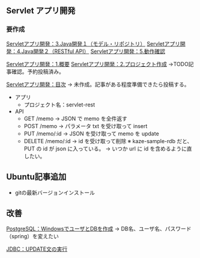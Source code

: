 ## Servlet アプリ開発
### 要作成
[Servletアプリ開発：3.Java開発１（モデル・リポジトリ）](/entry/java/servlet/dev-restful-app/java1)
[Servletアプリ開発：4.Java開発２（RESTful API）](/entry/java/servlet/dev-restful-app/java2)
[Servletアプリ開発：5.動作確認](/entry/java/servlet/dev-restful-app/check)


[Servletアプリ開発：1.概要](/entry/java/servlet/dev-restful-app/overview)
[Servletアプリ開発：2.プロジェクト作成](/entry/java/servlet/dev-restful-app/create-project)
->TODO記事確認。予約投稿済み。


[Servletアプリ開発：目次](/entry/java/servlet/dev-restful-app/table-of-contents)
-> 未作成。記事がある程度準備できたら投稿する。


- アプリ
  - プロジェクト名：servlet-rest
- API
  - GET /memo -> JSON で memo を全件返す
  - POST /memo -> パラメータ txt を受け取って insert
  - PUT /memo/:id -> JSON を受け取って memo を update
  - DELETE /memo/:id -> id を受け取って削除
  ※ kaze-sample-rdb だと、PUT の id が json に入っている。
      -> いつか url に id を含めるように直したい。


## Ubuntu記事追加
- gitの最新バージョンインストール


## 改善
[PostgreSQL：WindowsでユーザとDBを作成](http://web-dev.hatenablog.com/entry/postgresql/windows/create-user-db)
-> DB名、ユーザ名、パスワード（spring）を変えたい

[JDBC：UPDATE文の実行]()
